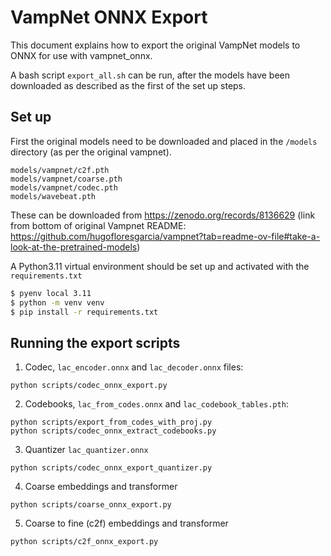 # VampNet ONNX Export

This document explains how to export the original VampNet models to ONNX for use with vampnet_onnx.

A bash script `export_all.sh` can be run, after the models have been downloaded as described as the first of the set up steps.

## Set up

First the original models need to be downloaded and placed in the `/models` directory (as per the original vampnet).

```
models/vampnet/c2f.pth
models/vampnet/coarse.pth
models/vampnet/codec.pth
models/wavebeat.pth
```

These can be downloaded from https://zenodo.org/records/8136629 (link from bottom of original Vampnet README: https://github.com/hugofloresgarcia/vampnet?tab=readme-ov-file#take-a-look-at-the-pretrained-models)

A Python3.11 virtual environment should be set up and activated with the `requirements.txt`

```bash
$ pyenv local 3.11
$ python -m venv venv
$ pip install -r requirements.txt
```

## Running the export scripts



1. Codec, `lac_encoder.onnx` and `lac_decoder.onnx` files:

```
python scripts/codec_onnx_export.py
```

2. Codebooks, `lac_from_codes.onnx` and `lac_codebook_tables.pth`:

```
python scripts/export_from_codes_with_proj.py
python scripts/codec_onnx_extract_codebooks.py
```

3. Quantizer `lac_quantizer.onnx`

```
python scripts/codec_onnx_export_quantizer.py
```

4. Coarse embeddings and transformer

```
python scripts/coarse_onnx_export.py
```


5. Coarse to fine (c2f) embeddings and transformer

```
python scripts/c2f_onnx_export.py
```